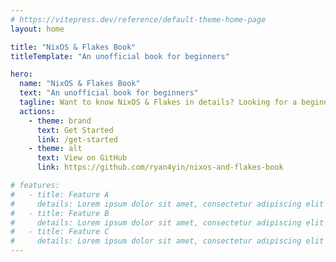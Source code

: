 ```yaml
---
# https://vitepress.dev/reference/default-theme-home-page
layout: home

title: "NixOS & Flakes Book"
titleTemplate: "An unofficial book for beginners"

hero:
  name: "NixOS & Flakes Book"
  text: "An unofficial book for beginners"
  tagline: Want to know NixOS & Flakes in details? Looking for a beginner-friendly tutorial? Then you've come to the right place!
  actions:
    - theme: brand
      text: Get Started
      link: /get-started
    - theme: alt
      text: View on GitHub
      link: https://github.com/ryan4yin/nixos-and-flakes-book

# features:
#   - title: Feature A
#     details: Lorem ipsum dolor sit amet, consectetur adipiscing elit
#   - title: Feature B
#     details: Lorem ipsum dolor sit amet, consectetur adipiscing elit
#   - title: Feature C
#     details: Lorem ipsum dolor sit amet, consectetur adipiscing elit
---
```

